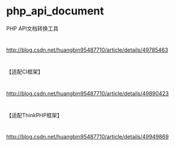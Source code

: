# php_api_document
PHP API文档转换工具
#
http://blog.csdn.net/huangbin95487710/article/details/49785463
#
【适配CI框架】
#
http://blog.csdn.net/huangbin95487710/article/details/49890423
#
【适配ThinkPHP框架】
#
http://blog.csdn.net/huangbin95487710/article/details/49949869
